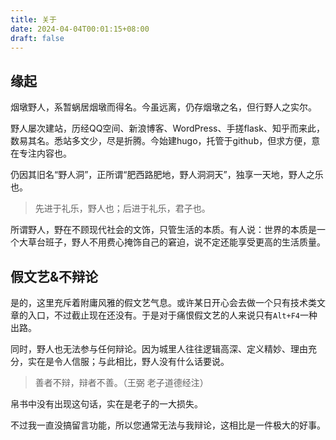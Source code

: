 ```yaml
---
title: 关于
date: 2024-04-04T00:01:15+08:00
draft: false
---
```

## 缘起
烟墩野人，系暂蜗居烟墩而得名。今虽远离，仍存烟墩之名，但行野人之实尔。  

野人屡次建站，历经QQ空间、新浪博客、WordPress、手搓flask、知乎而来此，数易其名。悉站多文少，尽是折腾。今始建hugo，托管于github，但求方便，意在专注内容也。  

仍因其旧名“野人洞”，正所谓“肥西路肥地，野人洞洞天”，独享一天地，野人之乐也。

> 先进于礼乐，野人也；后进于礼乐，君子也。

所谓野人，野在不顾现代社会的文饰，只管生活的本质。有人说：世界的本质是一个大草台班子，野人不用费心掩饰自己的窘迫，说不定还能享受更高的生活质量。

## 假文艺&不辩论
是的，这里充斥着附庸风雅的假文艺气息。或许某日开心会去做一个只有技术类文章的入口，不过截止现在还没有。于是对于痛恨假文艺的人来说只有`Alt+F4`一种出路。

同时，野人也无法参与任何辩论。因为城里人往往逻辑高深、定义精妙、理由充分，实在是令人信服；与此相比，野人没有什么话要说。
> 善者不辩，辩者不善。（王弼 老子道德经注）  

帛书中没有出现这句话，实在是老子的一大损失。

不过我一直没搞留言功能，所以您通常无法与我辩论，这相比是一件极大的好事。
